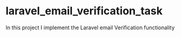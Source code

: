 # laravel_email_verification_task
In this project I implement the Laravel email Verification functionality

